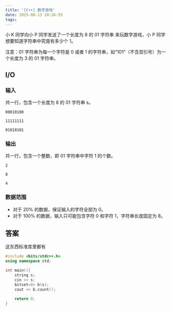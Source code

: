```yaml
---
title: '[C++] 数字游戏'
date: 2025-06-13 20:26:55
tags:
---
```


小 K 同学向小 P 同学发送了一个长度为 8 的 01 字符串 来玩数字游戏，小 P 同学想要知道字符串中究竟有多少个 1。

注意：01 字符串为每一个字符是 0 或者 1 的字符串，如“101”（不含双引号）为一个长度为 3 的 01 字符串。

<!-- More -->

## I/O

### 输入

共一行，包含一个长度为 8 的 01 字符串 s。

``` in 样例1
00010100
```

``` in 样例2
11111111
```

``` in 样例3
01010101
```

### 输出

共一行，包含一个整数，即 01 字符串中字符 1 的个数。

``` out 样例1
2
```

``` out 样例2
8
```

``` out 样例3
4
```

### 数据范围

- 对于 20% 的数据，保证输入的字符全部为 0。
- 对于 100% 的数据，输入只可能包含字符 0 和字符 1，字符串长度固定为 8。

## 答案

这东西标准库里都有

```cpp
#include <bits/stdc++.h>
using namespace std;

int main(){
	string s;
	cin >> s;
	bitset<8> b(s);
	cout << b.count();
	
	return 0;
}
```